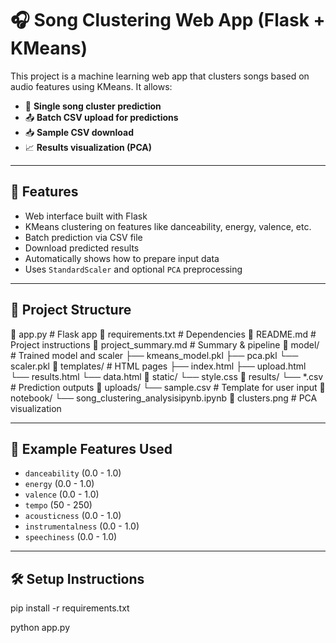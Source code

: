 # 🎧 Song Clustering Web App (Flask + KMeans)

This project is a machine learning web app that clusters songs based on audio features using KMeans. It allows:

- 🔘 **Single song cluster prediction**
- 📤 **Batch CSV upload for predictions**
- 📥 **Sample CSV download**
- 📈 **Results visualization (PCA)**

---

## 🚀 Features

- Web interface built with Flask
- KMeans clustering on features like danceability, energy, valence, etc.
- Batch prediction via CSV file
- Download predicted results
- Automatically shows how to prepare input data
- Uses `StandardScaler` and optional `PCA` preprocessing

---

## 📁 Project Structure

📄 app.py # Flask app
📄 requirements.txt # Dependencies
📄 README.md # Project instructions
📄 project_summary.md # Summary & pipeline
📁 model/ # Trained model and scaler
├── kmeans_model.pkl
├── pca.pkl
└── scaler.pkl
📁 templates/ # HTML pages
├── index.html
├── upload.html
└── results.html
└── data.html
📁 static/
└── style.css
📁 results/
└── *.csv # Prediction outputs
📁 uploads/
└── sample.csv # Template for user input
📁 notebook/
└── song_clustering_analysisipynb.ipynb
📄 clusters.png # PCA visualization




---

## 🧪 Example Features Used

- `danceability` (0.0 - 1.0)
- `energy` (0.0 - 1.0)
- `valence` (0.0 - 1.0)
- `tempo` (50 - 250)
- `acousticness` (0.0 - 1.0)
- `instrumentalness` (0.0 - 1.0)
- `speechiness` (0.0 - 1.0)

---

## 🛠 Setup Instructions

pip install -r requirements.txt

python app.py

